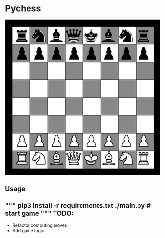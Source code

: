 # Pychess

<img src="/assets/pychess.png">

Usage
-----
"""
pip3 install -r requirements.txt
./main.py  # start game
"""
TODO:
-----
* Refactor computing moves
* Add game logic
